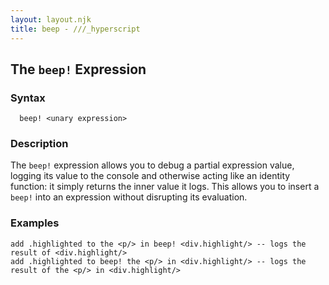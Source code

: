 ```yaml
---
layout: layout.njk
title: beep - ///_hyperscript
---
```


## The `beep!` Expression

### Syntax

```ebnf
  beep! <unary expression>
```

### Description

The `beep!` expression allows you to debug a partial expression value, logging its value to the console and otherwise
acting like an identity function: it simply returns the inner value it logs.  This allows you to insert a `beep!`
into an expression without disrupting its evaluation.

### Examples

```hyperscript
add .highlighted to the <p/> in beep! <div.highlight/> -- logs the result of <div.highlight/>
add .highlighted to beep! the <p/> in <div.highlight/> -- logs the result of the <p/> in <div.highlight/>
```
